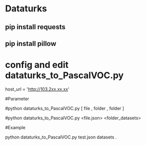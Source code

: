 # Dataturks

## pip install requests
## pip install pillow
# config and edit dataturks_to_PascalVOC.py

host_url = 'http://103.2xx.xx.xx'


#Parameter 

#python dataturks_to_PascalVOC.py [ file , folder  , folder ]

#python dataturks_to_PascalVOC.py <file.json> <folder_datasets> <path> 

#Example 

python dataturks_to_PascalVOC.py test.json datasets . 




